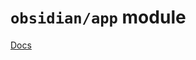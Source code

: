 # `obsidian/app` module

[Docs](https://github.com/mnaoumov/obsidian-codescript-toolkit/blob/main/docs/obsidian-app-module.md)
